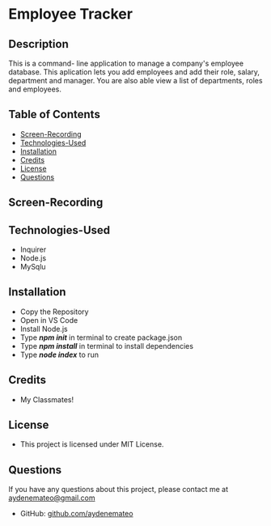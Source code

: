 # Employee Tracker

## Description

This is a command- line application to manage a company's employee database. This aplication lets you add employees and add their role, salary, department and manager. You are also able view a list of departments, roles and employees. 

## Table of Contents

* [Screen-Recording](#screen-recording)
* [Technologies-Used](#technologies-used)
* [Installation](#installation)
* [Credits](#credits)
* [License](#license)
* [Questions](#questions)

## Screen-Recording



## Technologies-Used

* Inquirer
* Node.js
* MySqlu

## Installation

* Copy the Repository 
* Open in VS Code
* Install Node.js
* Type **_npm init_** in terminal to create package.json
* Type **_npm install_** in terminal to install dependencies
* Type **_node index_** to run

## Credits

* My Classmates!

## License

* This project is licensed under MIT License.

## Questions

If you have any questions about this project, please contact me at 
[aydenemateo@gmail.com](mailto:aydenemateo@gmail.com)
* GitHub: [github.com/aydenemateo](https://github.com/aydenemateo/)